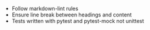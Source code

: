 - Follow markdown-lint rules
- Ensure line break between headings and content
- Tests written with pytest and pytest-mock not unittest